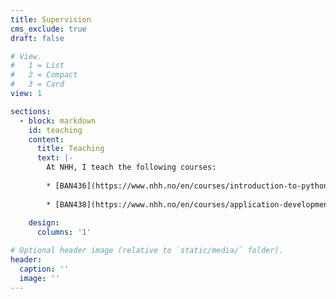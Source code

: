 ```yaml
---
title: Supervision
cms_exclude: true
draft: false

# View.
#   1 = List
#   2 = Compact
#   3 = Card
view: 1

sections:
  - block: markdown
    id: teaching
    content:
      title: Teaching
      text: |-
        At NHH, I teach the following courses:
        
        * [BAN436](https://www.nhh.no/en/courses/introduction-to-python/) Introduction to Python
        
        * [BAN438](https://www.nhh.no/en/courses/application-development-in-python/) Application Development in Python
    
    design:
      columns: '1'

# Optional header image (relative to `static/media/` folder).
header:
  caption: ''
  image: ''
---
```


